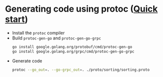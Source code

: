 # Generating code using protoc ([Quick start](https://grpc.io/docs/languages/go/quickstart/))

- Install the `protoc` compiler
- Build `protoc-gen-go` and `protoc-gen-go-grpc` 
  ```bash
  go install google.golang.org/protobuf/cmd/protoc-gen-go
  go install google.golang.org/grpc/cmd/protoc-gen-go-grpc
  ```
- Generate code
  ```bash
  protoc --go_out=. --go-grpc_out=. ./proto/sorting/sorting.proto
  ```